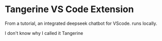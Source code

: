 # Tangerine VS Code Extension

From a tutorial, an integrated deepseek chatbot for VScode. runs locally.

I don't know why I called it Tangerine
